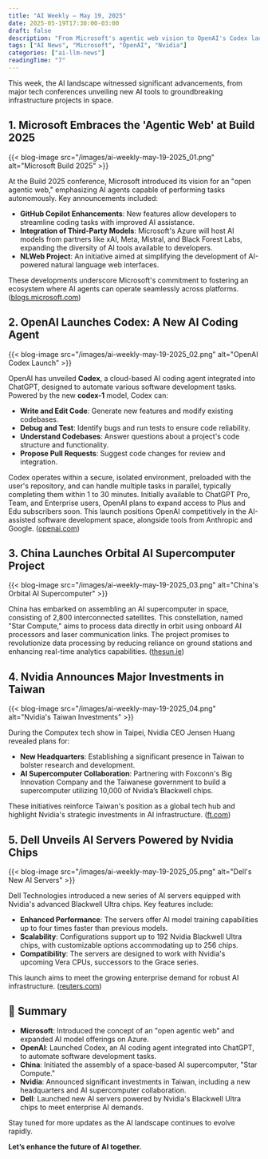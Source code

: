 ```yaml
---
title: "AI Weekly – May 19, 2025"
date: 2025-05-19T17:30:00-03:00
draft: false
description: "From Microsoft's agentic web vision to OpenAI's Codex launch and China's orbital AI supercomputer, this week's developments highlight the global acceleration in AI innovation."
tags: ["AI News", "Microsoft", "OpenAI", "Nvidia"]
categories: ["ai-llm-news"]
readingTime: "7"
---
```


This week, the AI landscape witnessed significant advancements, from major tech conferences unveiling new AI tools to groundbreaking infrastructure projects in space.

## 1. Microsoft Embraces the 'Agentic Web' at Build 2025

{{< blog-image src="/images/ai-weekly-may-19-2025_01.png" alt="Microsoft Build 2025" >}}

At the Build 2025 conference, Microsoft introduced its vision for an "open agentic web," emphasizing AI agents capable of performing tasks autonomously. Key announcements included:

- **GitHub Copilot Enhancements**: New features allow developers to streamline coding tasks with improved AI assistance.
- **Integration of Third-Party Models**: Microsoft's Azure will host AI models from partners like xAI, Meta, Mistral, and Black Forest Labs, expanding the diversity of AI tools available to developers.
- **NLWeb Project**: An initiative aimed at simplifying the development of AI-powered natural language web interfaces.

These developments underscore Microsoft's commitment to fostering an ecosystem where AI agents can operate seamlessly across platforms. ([blogs.microsoft.com](https://blogs.microsoft.com/blog/2025/05/19/microsoft-build-2025-the-age-of-ai-agents-and-building-the-open-agentic-web/?utm_source=chatgpt.com))

## 2. OpenAI Launches Codex: A New AI Coding Agent

{{< blog-image src="/images/ai-weekly-may-19-2025_02.png" alt="OpenAI Codex Launch" >}}

OpenAI has unveiled **Codex**, a cloud-based AI coding agent integrated into ChatGPT, designed to automate various software development tasks. Powered by the new **codex-1** model, Codex can:

- **Write and Edit Code**: Generate new features and modify existing codebases.
- **Debug and Test**: Identify bugs and run tests to ensure code reliability.
- **Understand Codebases**: Answer questions about a project's code structure and functionality.
- **Propose Pull Requests**: Suggest code changes for review and integration.

Codex operates within a secure, isolated environment, preloaded with the user's repository, and can handle multiple tasks in parallel, typically completing them within 1 to 30 minutes. Initially available to ChatGPT Pro, Team, and Enterprise users, OpenAI plans to expand access to Plus and Edu subscribers soon. This launch positions OpenAI competitively in the AI-assisted software development space, alongside tools from Anthropic and Google. ([openai.com](https://openai.com/index/introducing-codex/))

## 3. China Launches Orbital AI Supercomputer Project

{{< blog-image src="/images/ai-weekly-may-19-2025_03.png" alt="China's Orbital AI Supercomputer" >}}

China has embarked on assembling an AI supercomputer in space, consisting of 2,800 interconnected satellites. This constellation, named "Star Compute," aims to process data directly in orbit using onboard AI processors and laser communication links. The project promises to revolutionize data processing by reducing reliance on ground stations and enhancing real-time analytics capabilities. ([thesun.ie](https://www.thesun.ie/tech/15233701/china-ai-supercomputer-space-satellites/?utm_source=chatgpt.com))

## 4. Nvidia Announces Major Investments in Taiwan

{{< blog-image src="/images/ai-weekly-may-19-2025_04.png" alt="Nvidia's Taiwan Investments" >}}

During the Computex tech show in Taipei, Nvidia CEO Jensen Huang revealed plans for:

- **New Headquarters**: Establishing a significant presence in Taiwan to bolster research and development.
- **AI Supercomputer Collaboration**: Partnering with Foxconn's Big Innovation Company and the Taiwanese government to build a supercomputer utilizing 10,000 of Nvidia’s Blackwell chips.

These initiatives reinforce Taiwan's position as a global tech hub and highlight Nvidia's strategic investments in AI infrastructure. ([ft.com](https://www.ft.com/content/89d0a1c4-01c8-41fa-9666-5e864a805ea8?utm_source=chatgpt.com))

## 5. Dell Unveils AI Servers Powered by Nvidia Chips

{{< blog-image src="/images/ai-weekly-may-19-2025_05.png" alt="Dell's New AI Servers" >}}

Dell Technologies introduced a new series of AI servers equipped with Nvidia's advanced Blackwell Ultra chips. Key features include:

- **Enhanced Performance**: The servers offer AI model training capabilities up to four times faster than previous models.
- **Scalability**: Configurations support up to 192 Nvidia Blackwell Ultra chips, with customizable options accommodating up to 256 chips.
- **Compatibility**: The servers are designed to work with Nvidia's upcoming Vera CPUs, successors to the Grace series.

This launch aims to meet the growing enterprise demand for robust AI infrastructure. ([reuters.com](https://www.reuters.com/business/dell-unveils-new-ai-servers-powered-by-nvidia-chips-boost-enterprise-adoption-2025-05-19/?utm_source=chatgpt.com))

## 📌 Summary

- **Microsoft**: Introduced the concept of an "open agentic web" and expanded AI model offerings on Azure.
- **OpenAI**: Launched Codex, an AI coding agent integrated into ChatGPT, to automate software development tasks.
- **China**: Initiated the assembly of a space-based AI supercomputer, "Star Compute."
- **Nvidia**: Announced significant investments in Taiwan, including a new headquarters and AI supercomputer collaboration.
- **Dell**: Launched new AI servers powered by Nvidia's Blackwell Ultra chips to meet enterprise AI demands.

Stay tuned for more updates as the AI landscape continues to evolve rapidly.

**Let’s enhance the future of AI together.**
